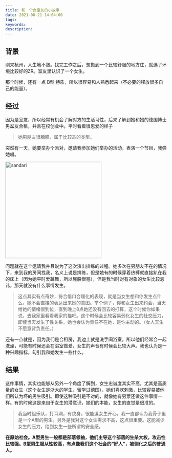 ```yaml
---
title: 和一个女室友的小故事
date: 2021-08-21 14:04:00
tags:
keywords:
description:
---
```


## 背景

刚来杭州，人生地不熟。找完工作之后，想搬到一个比较舒服的地方住，就选了环境比较好的ZR。室友里认识了一个女生。


那个时候，还有一点 B型 特质，所以很容易和人熟悉起来（不必要的释放很多自己的能量）。

## 经过

因为是室友，所以经常有机会了解对方的生活习性，后来了解到她和她的德国博士男盆友合租，并且在校创业中。平时看着很恩爱的样子
> 她男朋友很腼腆，属于比较乖的类型。

突然有一天，她要举办个派对，邀请我参加她们举办的活动，表演一个节目，我弹她唱。

<img src="http://jzx-h5.oss-cn-hangzhou.aliyuncs.com/static/blog/img/gallery/2018-06-01.jpeg" width="300" alt="sandari" align=center />

问题就在这个邀请我并且说为了这次演出排练的过程。她多次在男朋友不在的情况下，来到我的房间找我，名义上说是排练，但是她有的时候穿着热裤就直接趴在我的床上（因为她平时爱跳舞，所以屁股很翘），但是我当时对有对象的女生比较忌讳，那天就没有什么事情发生。

> 这点其实有点奇妙，符合借口合理化的表现，就是当女生想和你发生点什么，她不会直接的表达出来她的意图。举个例子，你和女生出来约会，当天给她的情绪很到位，直到晚上8点她还没有回去的打算，这个时候你如果说，去我家里看看我家的猫吧。这个时候会比较容易弱化女生的社交压力，即使当天发生了性关系，她也会认为责任不在她，是你主动的。（女人天生不愿意背负责任。）

还有一点就是，因为我们是合租房，我边上就是洗手间浴室，所以他们经常会一起洗澡，可能有时候还会在浴室做爱，女生的声音有时候会比较大声。我也认为是一种兴趣指标，勾引我和她发生一些什么。

## 结果

这件事情，其实也能够从另外一个角度了解到，女生忠诚度其实不高，尤其是高质量的女生（这个女生是浙大的学生，留学过德国），她们喜欢刺激，比较容易被他们所认为坏的男生吸引。即使这种吸引是不对的，就像她有男票还做这件事情一样。有的时候这是来自于女生的潜意识，她们的本能，女生的直觉是很准的。

> 我当时组乐队，打耳洞，有纹身，很能逗女生开心，我一直都认为我骨子里是一个A型的男生。另外是我对这个女生需求不高，这点很重要。这能减少女生的压力，给到女生一些所谓的安全感。


**在原始社会。A型男生一般都是部落领袖，他们主导这个部落的生杀大权，攻击性比较强。B型男生服从性较高，有点像我们这个社会的“好人”，被驯化之后的普通人。**

